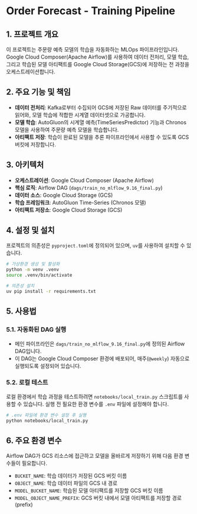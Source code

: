 # Order Forecast - Training Pipeline

## 1. 프로젝트 개요

이 프로젝트는 주문량 예측 모델의 학습을 자동화하는 MLOps 파이프라인입니다. Google Cloud Composer(Apache Airflow)를 사용하여 데이터 전처리, 모델 학습, 그리고 학습된 모델 아티팩트를 Google Cloud Storage(GCS)에 저장하는 전 과정을 오케스트레이션합니다.

## 2. 주요 기능 및 책임

- **데이터 전처리**: Kafka로부터 수집되어 GCS에 저장된 Raw 데이터를 주기적으로 읽어와, 모델 학습에 적합한 시계열 데이터셋으로 가공합니다.
- **모델 학습**: AutoGluon의 시계열 예측(TimeSeriesPredictor) 기능과 Chronos 모델을 사용하여 주문량 예측 모델을 학습합니다.
- **아티팩트 저장**: 학습이 완료된 모델을 추론 파이프라인에서 사용할 수 있도록 GCS 버킷에 저장합니다.

## 3. 아키텍처

- **오케스트레이션**: Google Cloud Composer (Apache Airflow)
- **핵심 로직**: Airflow DAG (`dags/train_no_mlflow_9.16_final.py`)
- **데이터 소스**: Google Cloud Storage (GCS)
- **학습 프레임워크**: AutoGluon Time-Series (Chronos 모델)
- **아티팩트 저장소**: Google Cloud Storage (GCS)

## 4. 설정 및 설치

프로젝트의 의존성은 `pyproject.toml`에 정의되어 있으며, `uv`를 사용하여 설치할 수 있습니다.

```bash
# 가상환경 생성 및 활성화
python -m venv .venv
source .venv/bin/activate

# 의존성 설치
uv pip install -r requirements.txt
```

## 5. 사용법

### 5.1. 자동화된 DAG 실행

- 메인 파이프라인은 `dags/train_no_mlflow_9.16_final.py`에 정의된 Airflow DAG입니다.
- 이 DAG는 Google Cloud Composer 환경에 배포되어, 매주(`@weekly`) 자동으로 실행되도록 설정되어 있습니다.

### 5.2. 로컬 테스트

로컬 환경에서 학습 과정을 테스트하려면 `notebooks/local_train.py` 스크립트를 사용할 수 있습니다. 실행 전 필요한 환경 변수를 `.env` 파일에 설정해야 합니다.

```bash
# .env 파일에 환경 변수 설정 후 실행
python notebooks/local_train.py
```

## 6. 주요 환경 변수

Airflow DAG가 GCS 리소스에 접근하고 모델을 올바르게 저장하기 위해 다음 환경 변수들이 필요합니다.

- `BUCKET_NAME`: 학습 데이터가 저장된 GCS 버킷 이름
- `OBJECT_NAME`: 학습 데이터 파일의 GCS 내 경로
- `MODEL_BUCKET_NAME`: 학습된 모델 아티팩트를 저장할 GCS 버킷 이름
- `MODEL_OBJECT_NAME_PREFIX`: GCS 버킷 내에서 모델 아티팩트를 저장할 경로 (prefix)